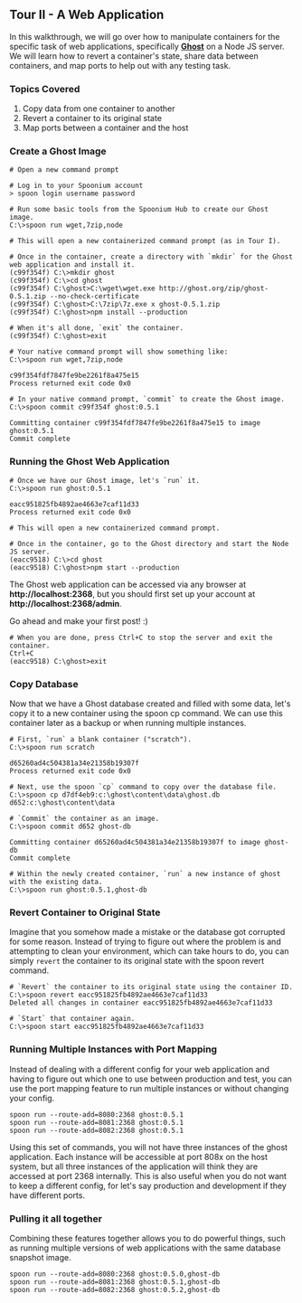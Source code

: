 ## Tour II - A Web Application

In this walkthrough, we will go over how to manipulate containers for the specific task of web applications, specifically **[Ghost](http://ghost.org/)** on a Node JS server. We will learn how to revert a container's state, share data between containers, and map ports to help out with any testing task.

### Topics Covered

1. Copy data from one container to another
2. Revert a container to its original state
3. Map ports between a container and the host

### Create a Ghost Image

```
# Open a new command prompt
	
# Log in to your Spoonium account
> spoon login username password
```

```
# Run some basic tools from the Spoonium Hub to create our Ghost image.
C:\>spoon run wget,7zip,node

# This will open a new containerized command prompt (as in Tour I).
```

```
# Once in the container, create a directory with `mkdir` for the Ghost web application and install it.
(c99f354f) C:\>mkdir ghost
(c99f354f) C:\>cd ghost
(c99f354f) C:\ghost>C:\wget\wget.exe http://ghost.org/zip/ghost-0.5.1.zip --no-check-certificate
(c99f354f) C:\ghost>C:\7zip\7z.exe x ghost-0.5.1.zip
(c99f354f) C:\ghost>npm install --production

# When it's all done, `exit` the container.
(c99f354f) C:\ghost>exit

# Your native command prompt will show something like:
C:\>spoon run wget,7zip,node

c99f354fdf7847fe9be2261f8a475e15
Process returned exit code 0x0
```

```
# In your native command prompt, `commit` to create the Ghost image.
C:\>spoon commit c99f354f ghost:0.5.1

Committing container c99f354fdf7847fe9be2261f8a475e15 to image ghost:0.5.1
Commit complete
```

### Running the Ghost Web Application

```
# Once we have our Ghost image, let's `run` it.
C:\>spoon run ghost:0.5.1

eacc951825fb4892ae4663e7caf11d33
Process returned exit code 0x0

# This will open a new containerized command prompt.
```

```
# Once in the container, go to the Ghost directory and start the Node JS server.
(eacc9518) C:\>cd ghost
(eacc9518) C:\ghost>npm start --production
```

The Ghost web application can be accessed via any browser at **http://localhost:2368**, but you should first set up your account at **http://localhost:2368/admin**.

Go ahead and make your first post! :)

```
# When you are done, press Ctrl+C to stop the server and exit the container.
Ctrl+C
(eacc9518) C:\ghost>exit
```

### Copy Database

Now that we have a Ghost database created and filled with some data, let's copy it to a new container using the spoon cp command. We can use this container later as a backup or when running multiple instances.

```
# First, `run` a blank container ("scratch").
C:\>spoon run scratch

d65260ad4c504381a34e21358b19307f
Process returned exit code 0x0
```

```
# Next, use the spoon `cp` command to copy over the database file.
C:\>spoon cp d7df4eb9:c:\ghost\content\data\ghost.db d652:c:\ghost\content\data

# `Commit` the container as an image.
C:\>spoon commit d652 ghost-db

Committing container d65260ad4c504381a34e21358b19307f to image ghost-db
Commit complete
```

```
# Within the newly created container, `run` a new instance of ghost with the existing data.
C:\>spoon run ghost:0.5.1,ghost-db
```

### Revert Container to Original State

Imagine that you somehow made a mistake or the database got corrupted for some reason. Instead of trying to figure out where the problem is and attempting to clean your environment, which can take hours to do, you can simply `revert` the container to its original state with the spoon revert command.

```
# `Revert` the container to its original state using the container ID.
C:\>spoon revert eacc951825fb4892ae4663e7caf11d33
Deleted all changes in container eacc951825fb4892ae4663e7caf11d33

# `Start` that container again.
C:\>spoon start eacc951825fb4892ae4663e7caf11d33
```

### Running Multiple Instances with Port Mapping

Instead of dealing with a different config for your web application and having to figure out which one to use between production and test, you can use the port mapping feature to run multiple instances or without changing your config.

```
spoon run --route-add=8080:2368 ghost:0.5.1
spoon run --route-add=8081:2368 ghost:0.5.1
spoon run --route-add=8082:2368 ghost:0.5.1
```

Using this set of commands, you will not have three instances of the ghost application. Each instance will be accessible at port 808x on the host system, but all three instances of the application will think they are accessed at port 2368 internally. This is also useful when you do not want to keep a different config, for let's say production and development if they have different ports.

### Pulling it all together

Combining these features together allows you to do powerful things, such as running multiple versions of web applications with the same database snapshot image.

```
spoon run --route-add=8080:2368 ghost:0.5.0,ghost-db
spoon run --route-add=8081:2368 ghost:0.5.1,ghost-db
spoon run --route-add=8082:2368 ghost:0.5.2,ghost-db
```

